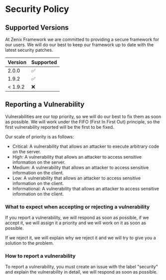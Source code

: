 # Security Policy

## Supported Versions

At Zenix Framework we are committed to providing a secure framework for our users. We will do our best to keep our framework up to date with the latest security patches.

| Version  | Supported          |
| -------- | ------------------ |
| 2.0.0    | :white_check_mark: |
| 1.9.2    | :white_check_mark: |
| < 1.9.2 | :x:                |

## Reporting a Vulnerability

Vulnerabilities are our top priority, so we will do our best to fix them as soon as possible.
We will work under the FIFO (First In First Out) principle, so the first vulnerability reported will be the first to be fixed.

Our scale of priority is as follows:

- Critical: A vulnerability that allows an attacker to execute arbitrary code on the server.
- High: A vulnerability that allows an attacker to access sensitive information on the server.
- Medium: A vulnerability that allows an attacker to access sensitive information on the client.
- Low: A vulnerability that allows an attacker to access sensitive information on the client.
- Informational: A vulnerability that allows an attacker to access sensitive information on the client.

### What to expect when accepting or rejecting a vulnerability

If you report a vulnerability, we will respond as soon as possible, if we accept it, we will assign it a priority and we will work on it as soon as possible.

If we reject it, we will explain why we reject it and we will try to give you a solution to the problem.

### How to report a vulnerability

To report a vulnerability, you must create an issue with the label "security" and explain the vulnerability in detail, we will respond as soon as possible.
